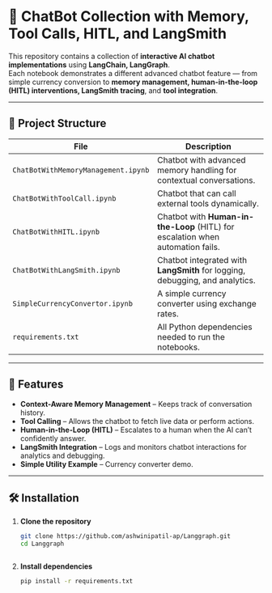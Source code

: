 # 🧠 ChatBot Collection with Memory, Tool Calls, HITL, and LangSmith

This repository contains a collection of **interactive AI chatbot implementations** using **LangChain, LangGraph**.  
Each notebook demonstrates a different advanced chatbot feature — from simple currency conversion to **memory management, human-in-the-loop (HITL) interventions, LangSmith tracing**, and **tool integration**.

---

## 📂 Project Structure

| File | Description |
|------|-------------|
| `ChatBotWithMemoryManagement.ipynb` | Chatbot with advanced memory handling for contextual conversations. |
| `ChatBotWithToolCall.ipynb` | Chatbot that can call external tools dynamically. |
| `ChatBotWithHITL.ipynb` | Chatbot with **Human-in-the-Loop** (HITL) for escalation when automation fails. |
| `ChatBotWithLangSmith.ipynb` | Chatbot integrated with **LangSmith** for logging, debugging, and analytics. |
| `SimpleCurrencyConvertor.ipynb` | A simple currency converter using exchange rates. |
| `requirements.txt` | All Python dependencies needed to run the notebooks. |

---

## 🚀 Features

- **Context-Aware Memory Management** – Keeps track of conversation history.
- **Tool Calling** – Allows the chatbot to fetch live data or perform actions.
- **Human-in-the-Loop (HITL)** – Escalates to a human when the AI can’t confidently answer.
- **LangSmith Integration** – Logs and monitors chatbot interactions for analytics and debugging.
- **Simple Utility Example** – Currency converter demo.

---

## 🛠 Installation

1. **Clone the repository**
   ```bash
   git clone https://github.com/ashwinipatil-ap/Langgraph.git
   cd Langgraph
   ```

   ```

3. **Install dependencies**
   ```bash
   pip install -r requirements.txt
   ```

